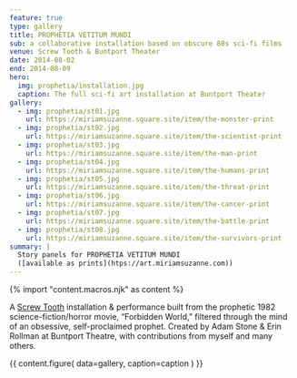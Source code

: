 ```yaml
---
feature: true
type: gallery
title: PROPHETIA VETITUM MUNDI
sub: a collaborative installation based on obscure 80s sci-fi films
venue: Screw Tooth & Buntport Theater
date: 2014-08-02
end: 2014-08-09
hero:
  img: prophetia/installation.jpg
  caption: The full sci-fi art installation at Buntport Theater
gallery:
  - img: prophetia/st01.jpg
    url: https://miriamsuzanne.square.site/item/the-monster-print
  - img: prophetia/st02.jpg
    url: https://miriamsuzanne.square.site/item/the-scientist-print
  - img: prophetia/st03.jpg
    url: https://miriamsuzanne.square.site/item/the-man-print
  - img: prophetia/st04.jpg
    url: https://miriamsuzanne.square.site/item/the-humans-print
  - img: prophetia/st05.jpg
    url: https://miriamsuzanne.square.site/item/the-threat-print
  - img: prophetia/st06.jpg
    url: https://miriamsuzanne.square.site/item/the-cancer-print
  - img: prophetia/st07.jpg
    url: https://miriamsuzanne.square.site/item/the-battle-print
  - img: prophetia/st08.jpg
    url: https://miriamsuzanne.square.site/item/the-survivors-print
summary: |
  Story panels for PROPHETIA VETITUM MUNDI
  ([available as prints](htps://art.miriamsuzanne.com))
---
```

{% import "content.macros.njk" as content %}

A [Screw Tooth](https://www.screwtooth.com) installation & performance
built from the prophetic 1982 science-fiction/horror movie, “Forbidden
World,” filtered through the mind of an obsessive, self-proclaimed
prophet. Created by Adam Stone & Erin Rollman at Buntport Theatre, with
contributions from myself and many others.

{{ content.figure(
  data=gallery,
  caption=caption
) }}
